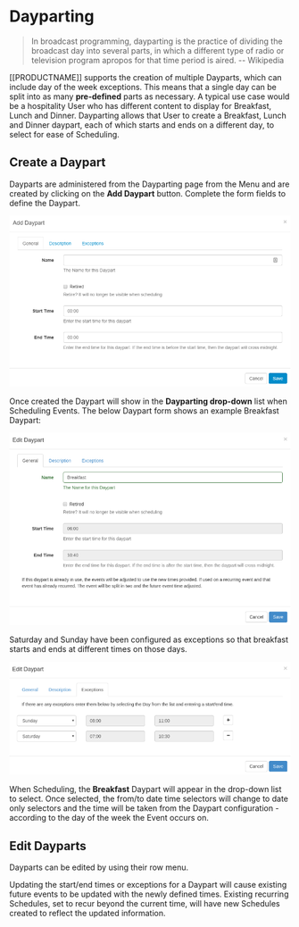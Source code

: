 <!--toc=scheduling-->
# Dayparting

> In broadcast programming, dayparting is the practice of dividing the broadcast day into several parts, in which a different type of radio or television program apropos for that time period is aired.
> -- Wikipedia

[[PRODUCTNAME]] supports the creation of multiple Dayparts, which can include day of the week exceptions. This means that a single day can be split into as many **pre-defined** parts as necessary.
<tip>
A typical use case would be a hospitality User who has different content to display for Breakfast, Lunch and Dinner. Dayparting allows that User to create a Breakfast, Lunch and Dinner daypart, each of which starts and ends on a different day, to select for ease of Scheduling.

</tip>

## Create a Daypart

Dayparts are administered from the Dayparting page from the Menu and are created by clicking on the **Add Daypart** button. Complete the form fields to define the Daypart.

![Add Dayparts](img/schedule_dayparts_add.png)

Once created the Daypart will show in the **Dayparting drop-down** list when Scheduling Events.
<tip>
The below Daypart form shows an example Breakfast Daypart:

![Exanple Breakfast Daypart](img/scheduling_daypart_form.png)

Saturday and Sunday have been configured as exceptions so that breakfast starts and ends at different times on those days.

![Daypart form exceptions tab](img/scheduling_daypart_form_exceptions.png)

When Scheduling, the **Breakfast** Daypart will appear in the drop-down list to select. Once selected, the from/to date time selectors will change to date only selectors and the time will be taken from the Daypart configuration - according to the day of the week the Event occurs on.
</tip>

## Edit Dayparts

Dayparts can be edited by using their row menu. 

<tip>
Updating the start/end times or exceptions for a Daypart will cause existing future events to be updated with the newly defined times. Existing recurring Schedules, set to recur beyond the current time, will have new Schedules created to reflect the updated information.
</tip>